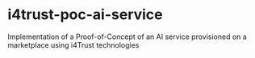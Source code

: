 # i4trust-poc-ai-service
Implementation of a Proof-of-Concept of an AI service provisioned on a marketplace using i4Trust technologies
